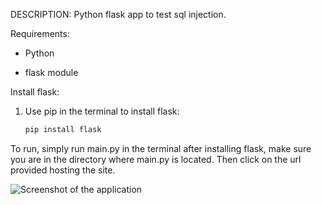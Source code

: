 DESCRIPTION: Python flask app to test sql injection.

Requirements:

- Python

- flask module

Install flask:

1. Use pip in the terminal to install flask:
   ```bash
   pip install flask

To run, simply run main.py in the terminal after installing flask, make sure you are in the directory where main.py is located. Then click on the url provided hosting the site.

![Screenshot of the application](Screenshot%202024-11-18%20160016.png "Screenshot 2024-11-18 160016")
